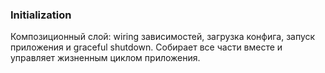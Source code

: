 ### Initialization

Композиционный слой: wiring зависимостей, загрузка конфига, запуск приложения и graceful shutdown.
Собирает все части вместе и управляет жизненным циклом приложения.
